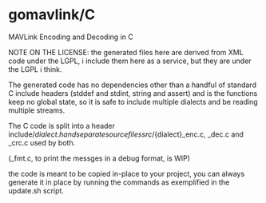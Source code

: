 # gomavlink/C
MAVLink Encoding and Decoding in C

NOTE ON THE LICENSE: 
the generated files here are derived from XML code under the LGPL, i include them here as a service, but they are under the LGPL i think.

The generated code has no dependencies other than a handful of standard C include headers (stddef and stdint, string and assert) and is the functions keep no global state, so it is safe to include multiple dialects and be reading multiple streams.

The C code is split into a header include/${dialect}.h and separate source files src/${dialect}_enc.c, _dec.c and _crc.c used by both.

(_fmt.c, to print the messges in a debug format, is WIP)

the code is meant to be copied in-place to your project, you can always generate it in place by running the commands as exemplified in the update.sh script.


